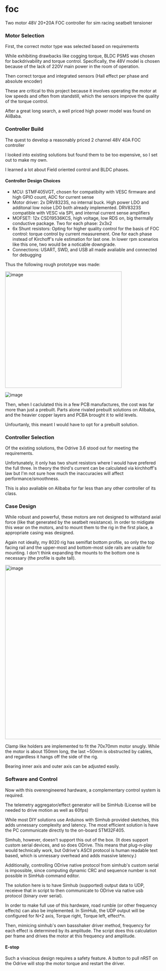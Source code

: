 # foc
Two motor 48V 20+20A FOC controller for sim racing seatbelt tensioner

### Motor Selection
First, the correct motor type was selected based on requirements

While exhibiting drawbacks like cogging torque, BLDC PSMS was chosen for backdrivability and torque control. Specifically, the 48V model is chosen because of the lack of 220V main power in the room of operation.

Then correct torque and integrated sensors (Hall effect per phase and absolute encoder)

These are critical to this project because it involves operating the motor at low speeds and often from standstill, which the sensors improve the quality of the torque control.

After a great long search, a well priced high power model was found on AliBaba.

### Controller Build
The quest to develop a reasonably priced 2 channel 48V 40A FOC controller

I looked into existing solutions but found them to be too expensive, so I set out to make my own.

I learned a lot about Field oriented control and BLDC phases.

#### Controller Design Choices
- MCU: STMF405VGT, chosen for compatibilty with VESC firmware and high GPIO count, ADC for current sense
- Motor driver: 2x DRV8323S, no internal buck. High power LDO and additonal low noise LDO both already implemented. DRV8323S compatible with VESC via SPI, and internal current sense amplifiers
- MOFSET: 12x CSD19536KCS, high voltage, low RDS on, big thermally conductive package. Two for each phase: 2x3x2
- 6x Shunt resistors: Opting for higher quality control for the basis of FOC control: torque control by current measurement. One for each phase instead of Kirchoff's rule estimation for last one. In lower rpm scenarios like this one, two would be a noticable downgrade.
- Connections: USART, SWD, and USB all made avaliable and connected for debugging

Thus the following rough prototype was made:

<img width="377" alt="image" src="https://github.com/user-attachments/assets/0158843e-783a-4e0b-9bb7-46b238e166f8" />

![image](https://github.com/user-attachments/assets/02b2ee7c-641c-4e55-943c-85cce2903060)

Then, when I caclulated this in a few PCB manufactures, the cost was far more than just a prebuilt.
Parts alone rivaled prebuilt solutions on Alibaba, and the heavier copper layers and PCBA brought it to wild levels.

Unfourtanly, this meant I would have to opt for a prebuilt solution.

### Controller Selection

Of the existing solutions, the Odrive 3.6 stood out for meeting the requirements.

Unfortunately, it only has two shunt resistors where I would have prefered the full three. In theory the third's current can be calculated via kirchhoff's law but I'm not sure how much the inaccuracies will affect performance/smoothness.

This is also avaliable on Alibaba for far less than any other controller of its class.

### Case Design

While robust and powerful, these motors are not designed to withstand axial force (like that generated by the seatbelt resistance). In order to midigate this wear on the motors, and to mount them to the rig in the first place, a appropriate casing was designed.

Again not ideally, my 8020 rig has semiflat bottom profile, so only the top facing rail and the upper-most and bottom-most side rails are usable for mounting. I don't think expanding the mounts to the bottom one is necessary (the profile is quite tall).

<img width="564" alt="image" src="https://github.com/user-attachments/assets/8721395f-d786-44cd-a912-a3560354b6fa" />

Clamp like holders are implemented to fit the 70x70mm motor snugly. While the motor is about 150mm long, the last ~50mm is obstructed by cables, and regardless it hangs off the side of the rig.

Bearing inner axis and outer axis can be adjusted easily.

### Software and Control

Now with this overengineered hardware, a complementary control system is required.

The telemetry aggregator/effect generator will be SimHub (License will be needed to drive motion as well as 60fps)

While most DIY solutions use Arduinos with Simhub provided sketches, this adds unnessary complexity and latency. The most efficient solution is have the PC communicate directly to the on-board STM32F405.

Simhub, however, doesn't support this out of the box. (It does support custom serial devices, and so does ODrive. This means that plug-n-play would technically work, but Odrive's ASCII protocol is human readable text based, which is unnessary overhead and adds massive latency.)

Additionally, controlling ODrive native protocol from simhub's custom serial is impossible, since computing dynamic CRC and sequence number is not possible in SimHub command editor.

The solution here is to have Simhub (supported) output data to UDP, receieve that in script to then communicate to ODrive via native usb protocol (binary over serial).

In order to make full use of this hardware, road rumble (or other frequency effects) can also be implemented. In SimHub, the UDP output will be configured for N+2 axis, Torque right, Torque left, effect*n.

Then, mimicing simhub's own bassshaker driver method, frequency for each effect is determined by its amplitude. The script does this calculation per frame and drives the motor at this frequency and amplitude.

#### E-stop
Such a vivacious design requires a safety feature. A button to pull nRST on the Odrive will stop the motor torque and restart the driver.
